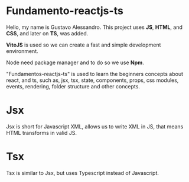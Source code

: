 # Fundamento-reactjs-ts

Hello, my name is Gustavo Alessandro. This project uses **JS**, **HTML**, and **CSS**, and later on **TS**, was added.

**ViteJS** is used so we can create a fast and simple development environment.

Node need package manager and to do so we use **Npm**.

"Fundamentos-reactjs-ts" is used to learn the beginners concepts about react, and ts, such as, jsx, tsx, state, components, props, css modules, events,
rendering, folder structure and other concepts.

# Jsx

Jsx is short for Javascript XML, allows us to write XML in JS, that means HTML transforms in valid JS.

# Tsx

Tsx is similar to Jsx, but uses Typescript instead of Javascript.

